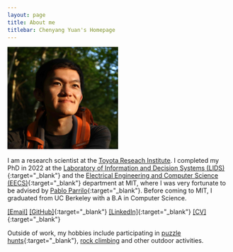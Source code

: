```yaml
---
layout: page
title: About me
titlebar: Chenyang Yuan's Homepage
---
```

<div class="image-right-p">
  <img src="/assets/images/chenyang.jpg" width="250">
</div>

I am a research scientist at the [Toyota Reseach
Institute](https://www.tri.global/). I completed my PhD in 2022 at the
[Laboratory of Information and Decision Systems
(LIDS)](https://lids.mit.edu/){:target="_blank"} and the [Electrical Engineering
and Computer Science (EECS)](https://www.eecs.mit.edu/){:target="_blank"}
department at MIT, where I was very fortunate to be advised by [Pablo
Parrilo](https://www.mit.edu/~parrilo){:target="_blank"}. Before coming to MIT,
I graduated from UC Berkeley with a B.A in Computer Science.

[\[Email\]](mailto:ycy@mit.edu)
[\[GitHub\]](https://github.com/yuanchenyang){:target="_blank"}
[\[LinkedIn\]](https://www.linkedin.com/in/chenyang-yuan){:target="_blank"}
[\[CV\]](/assets/pdfs/cv.pdf){:target="_blank"}


Outside of work, my hobbies include participating in [puzzle
hunts](https://www.mit.edu/~puzzle/){:target="_blank"}, [rock
climbing](/climbing.html) and other outdoor activities.
